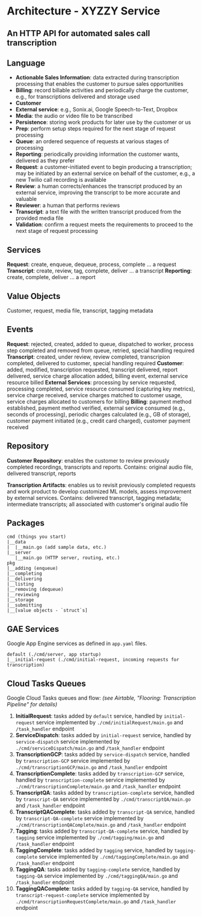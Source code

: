 # Architecture - XYZZY Service

## An HTTP API for automated sales call transcription

## Language

- **Actionable Sales Information**: data extracted during transcription processing that enables the customer to pursue sales opportunities
- **Billing**: record billable activities and periodically charge the customer, e.g., for transcriptions delivered and storage used
- **Customer**
- **External service**: e.g., Sonix.ai, Google Speech-to-Text, Dropbox
- **Media**: the audio or video file to be transcribed
- **Persistence**: storing work products for later use by the customer or us
- **Prep**: perform setup steps required for the next stage of request processing
- **Queue**: an ordered sequence of requests at various stages of processing
- **Reporting**: periodically providing information the customer wants, delivered as they prefer
- **Request**: a customer-initiated event to begin producing a transcription; may be initiated by an external service on behalf of the customer, e.g., a new Twilio call recording is available
- **Review**: a human corrects/enhances the transcript produced by an external service, improving the transcript to be more accurate and valuable
- **Reviewer**: a human that performs reviews
- **Transcript**: a text file with the written transcript produced from the provided media file
- **Validation**: confirm a request meets the requirements to proceed to the next stage of request processing

## Services

**Request**: create, enqueue, dequeue, process, complete ... a request
**Transcript**: create, review, tag, complete, deliver ... a transcript
**Reporting**: create, complete, deliver ... a report

## Value Objects

Customer, request, media file, transcript, tagging metadata

## Events

**Request**: rejected, created, added to queue, dispatched to worker, process step completed and removed from queue, retried, special handling required
**Transcript**: created, under review, review completed, transcripion completed, delivered to customer, special handling required
**Customer**: added, modified, transcription requested, transcript delivered, report delivered, service charge allocation added, billing event, external service resource billed
**External Services**: processing by service requested, processing completed, service resource consumed (capturing key metrics), service charge received, service charges matched to customer usage, service charges allocated to customers for billing
**Billing**: payment method established, payment method verified, external service consumed (e.g., seconds of processing), periodic charges calculated (e.g., GB of storage), customer payment initiated (e.g., credit card charged), customer payment received

## Repository

**Customer Repository**: enables the customer to review previously completed recordings, transcripts and reports. Contains: original audio file, delivered transcript, reports

**Transcription Artifacts**: enables us to revisit previously completed requests and work product to develop customized ML models, assess improvement by external services. Contains: delivered transcript, tagging metadata; intermediate transcripts; all associated with customer's original audio file

## Packages

``` text
cmd (things you start)
|__data
|  |__main.go (add sample data, etc.)
|__server
   |__main.go (HTTP server, routing, etc.)
pkg
|__adding (enqueue)
|__completing
|__delivering
|__listing
|__removing (dequeue)
|__reviewing
|__storage
|__submitting
|__[value objects - `struct`s]
```

## GAE Services

Google App Engine services as defined in `app.yaml` files.

``` text
default (./cmd/server, app startup)
|__initial-request (./cmd/initial-request, incoming requests for transcription)
```

## Cloud Tasks Queues

Google Cloud Tasks queues and flow: *(see Airtable, "Flooring: Transcription Pipeline" for details)*

1. **InitialRequest**: tasks added by `default` service, handled by `initial-request` service implemented by `./cmd/initialRequest/main.go` and `/task_handler` endpoint
1. **ServiceDispatch**: tasks added by `initial-request` service, handled by `service-dispatch` service implemented by `./cmd/serviceDispatch/main.go` and `/task_handler` endpoint
1. **TranscriptionGCP**: tasks added by `service-dispatch` service, handled by `transcription-GCP` service implemented by `./cmd/transcriptionGCP/main.go` and `/task_handler` endpoint
1. **TranscriptionComplete**: tasks added by `transcription-GCP` service, handled by `transcription-complete` service implemented by `./cmd/transcriptionComplete/main.go` and `/task_handler` endpoint
1. **TranscriptQA**: tasks added by `transcription-complete` service, handled by `transcript-QA` service implemented by `./cmd/transcriptQA/main.go` and `/task_handler` endpoint
1. **TranscriptQAComplete**: tasks added by `transcript-QA` service, handled by `transcript-QA-complete` service  implemented by `./cmd/transcriptionQAComplete/main.go` and `/task_handler` endpoint
1. **Tagging**: tasks added by `transcript-QA-complete` service, handled by `tagging` service implemented by `./cmd/tagging/main.go` and `/task_handler` endpoint
1. **TaggingComplete**: tasks added by `tagging` service, handled by `tagging-complete` service implemented by `./cmd/taggingComplete/main.go` and `/task_handler` endpoint
1. **TaggingQA**: tasks added by `tagging-complete` service, handled by `tagging-QA` service implemented by `./cmd/taggingQA/main.go` and `/task_handler` endpoint
1. **TaggingQAComplete**: tasks added by `tagging-QA` service, handled by `transcript-request-complete` service implemented by `./cmd/transcriptionRequestComplete/main.go` and `/task_handler` endpoint
